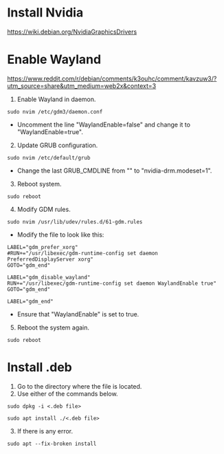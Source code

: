 # Install Nvidia
https://wiki.debian.org/NvidiaGraphicsDrivers

# Enable Wayland
https://www.reddit.com/r/debian/comments/k3ouhc/comment/kavzuw3/?utm_source=share&utm_medium=web2x&context=3

1. Enable Wayland in daemon.
```
sudo nvim /etc/gdm3/daemon.conf
```
- Uncomment the line "WaylandEnable=false" and change it to "WaylandEnable=true".

2. Update GRUB configuration.
```
sudo nvim /etc/default/grub
```
- Change the last GRUB_CMDLINE from "" to "nvidia-drm.modeset=1".

3. Reboot system.
```
sudo reboot
```

4. Modify GDM rules.
```
sudo nvim /usr/lib/udev/rules.d/61-gdm.rules
```
- Modify the file to look like this:
```
LABEL="gdm_prefer_xorg"
#RUN+="/usr/libexec/gdm-runtime-config set daemon PreferredDisplayServer xorg"
GOTO="gdm_end"

LABEL="gdm_disable_wayland"
RUN+="/usr/libexec/gdm-runtime-config set daemon WaylandEnable true"
GOTO="gdm_end"

LABEL="gdm_end"
```
- Ensure that "WaylandEnable" is set to true.

5. Reboot the system again.
```
sudo reboot
```

# Install .deb
1. Go to the directory where the file is located.
2. Use either of the commands below.
```
sudo dpkg -i <.deb file>
```

```
sudo apt install ./<.deb file>
```
3. If there is any error.
```
sudo apt --fix-broken install
```
